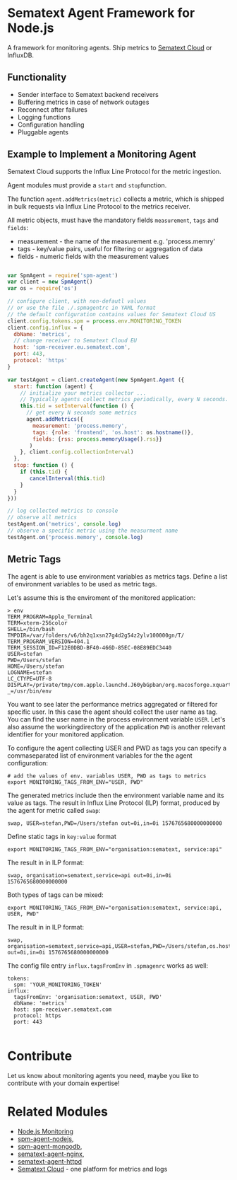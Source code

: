 # Sematext Agent Framework for Node.js

A framework for monitoring agents. 
Ship metrics to [Sematext Cloud](https://sematext.com/cloud) or InfluxDB. 

## Functionality

- Sender interface to Sematext backend receivers
- Buffering metrics in case of network outages
- Reconnect after failures
- Logging functions 
- Configuration handling 
- Pluggable agents

## Example to Implement a Monitoring Agent

Sematext Cloud supports the Influx Line Protocol for the metric ingestion. 

Agent modules must provide a `start` and `stop`function.   

The function `agent.addMetrics(metric)` collects a metric, which is shipped in bulk requests via Influx Line Protocol to the metrics receiver. 

All metric objects, must have the mandatory fields `measurement`, `tags` and `fields`: 

- measurement - the name of the measurement e.g. 'process.memry'
- tags - key/value pairs, useful for filtering or aggregation of data
- fields - numeric fields with the measurement values

```js

var SpmAgent = require('spm-agent')
var client = new SpmAgent()
var os = require('os')

// configure client, with non-defautl values
// or use the file ./.spmagentrc in YAML format
// the default configuration contains values for Sematext Cloud US
client.config.tokens.spm = process.env.MONITORING_TOKEN
client.config.influx = {
  dbName: 'metrics',
  // change receiver to Sematext Cloud EU
  host: 'spm-receiver.eu.sematext.com',
  port: 443,
  protocol: 'https'
}

var testAgent = client.createAgent(new SpmAgent.Agent ({
  start: function (agent) {
    // initialize your metrics collector ...
    // Typically agents collect metrics periodically, every N seconds. The time between // two collection activities is the collectionInterval, specified in milliseconds.
    this.tid = setInterval(function () {
      // get every N seconds some metrics
      agent.addMetrics({
        measurement: 'process.memory',
        tags: {role: 'frontend', 'os.host': os.hostname()},
        fields: {rss: process.memoryUsage().rss}}
       )
    }, client.config.collectionInterval)
  },
  stop: function () {
    if (this.tid) {
       cancelInterval(this.tid)
    }
  }
}))

// log collected metrics to console
// observe all metrics
testAgent.on('metrics', console.log)
// observe a specific metric using the measurment name
testAgent.on('process.memory', console.log)
```

## Metric Tags

The agent is able to use environment variables as metrics tags. 
Define a list of environment variables to be used as metric tags.

Let's assume this is the enviroment of the monitored application: 

```
> env
TERM_PROGRAM=Apple_Terminal
TERM=xterm-256color
SHELL=/bin/bash
TMPDIR=/var/folders/v6/bh2q1xsn27g4d2g54z2ylv100000gn/T/
TERM_PROGRAM_VERSION=404.1
TERM_SESSION_ID=F12E0DBD-BF40-466D-85EC-08E89EDC3440
USER=stefan
PWD=/Users/stefan
HOME=/Users/stefan
LOGNAME=stefan
LC_CTYPE=UTF-8
DISPLAY=/private/tmp/com.apple.launchd.J60ybGpban/org.macosforge.xquartz:0
_=/usr/bin/env
```

You want to see later the performance metrics aggregated or filtered for specific user. 
In this case the agent should collect the user name as tag. You can find the user name in the process environment variable `USER`. 
Let's also assume the workingdirectory of the application `PWD` is another relevant identifier for your monitored application. 

To configure the agent collecting USER and PWD as tags you can specify a commaseparated list of environment variables for the the agent configuration: 

```
# add the values of env. variables USER, PWD as tags to metrics
export MONITORING_TAGS_FROM_ENV="USER, PWD"
```

The generated metrics include then the environment variable name and its value as tags. The result in Influx Line Protocol (ILP) format, produced by the agent for metric called `swap`: 

```
swap, USER=stefan,PWD=/Users/stefan out=0i,in=0i 1576765680000000000
```

Define static tags in `key:value` format 

```
export MONITORING_TAGS_FROM_ENV="organisation:sematext, service:api"

```

The result in in ILP format: 

```
swap, organisation=sematext,service=api out=0i,in=0i 1576765680000000000
```


Both types of tags can be mixed: 

```
export MONITORING_TAGS_FROM_ENV="organisation:sematext, service:api, USER, PWD"

```

The result in in ILP format: 

```
swap, organisation=sematext,service=api,USER=stefan,PWD=/Users/stefan,os.host=imac.local out=0i,in=0i 1576765680000000000
```


The config file entry `influx.tagsFromEnv` in `.spmagenrc` works as well: 

```
tokens: 
  spm: 'YOUR_MONITORING_TOKEN'
influx:
  tagsFromEnv: 'organisation:sematext, USER, PWD' 
  dbName: 'metrics'
  host: spm-receiver.sematext.com
  protocol: https
  port: 443
  
```     

# Contribute 

Let us know about monitoring agents you need, maybe you like to contribute with your domain expertise!

# Related Modules

- [Node.js Monitoring](http://sematext.com/spm/integrations/nodejs-monitoring.html)
- [spm-agent-nodejs](https://github.com/sematext/spm-agent-nodejs), 
- [spm-agent-mongodb](https://github.com/sematext/spm-agent-mongodb), 
- [sematext-agent-nginx](https://github.com/sematext/sematext-agent-nginx), 
- [sematext-agent-httpd](https://github.com/sematext/sematext-agent-httpd) 
- [Sematext Cloud](https://sematext.com/cloud) - one platform for metrics and logs
